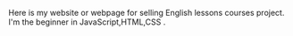 Here is my website or webpage for selling English lessons courses project.
I'm the beginner in JavaScript,HTML,CSS .

